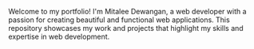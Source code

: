 Welcome to my portfolio! I'm Mitalee Dewangan, a web developer with a passion for creating beautiful and functional web applications. This repository showcases my work and projects that highlight my skills and expertise in web development.
